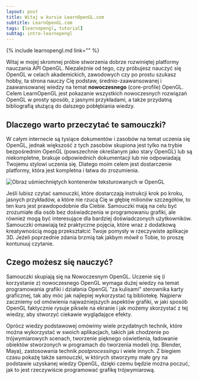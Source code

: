 ```yaml
---
layout: post
title: Witaj w kursie LearnOpenGL.com
subtitle: LearnOpenGL.com
tags: [learnopengl, tutorial]
subtag: intro-learnopengl
---
```


{% include learnopengl.md link="" %}

Witaj w mojej skromnej próbie stworzenia dobrze rozwiniętej platformy nauczania API OpenGL. Niezależnie od tego, czy próbujesz nauczyć się OpenGL w celach akademickich, zawodowych czy po prostu szukasz hobby, ta strona nauczy Cię podstaw, średnio-zaawansowanej i zaawansowanej wiedzy na temat **nowoczesnego** (core-profile) OpenGL. Celem LearnOpenGL jest pokazanie wszystkich nowoczesnych rozwiązań OpenGL w prosty sposób, z jasnymi przykładami, a także przydatną bibliografią służącą do dalszego pobłębiania wiedzy.  

## Dlaczego warto przeczytać te samouczki?

W całym internecie są tysiące dokumentów i zasobów na temat uczenia się OpenGL, jednak większość z tych zasobów skupiona jest tylko na trybie bezpośrednim OpenGL (powszechnie określanym jako stary OpenGL) lub są niekompletne, brakuje odpowiednich dokumentacji lub nie odpowiadają Twojemu stylowi uczenia się. Dlatego moim celem jest dostarczenie platformy, która jest kompletna i łatwa do zrozumienia.  

<img src="{{ site.baseurl }}/img/learnopengl/learngl_index_image2.png" alt="Obraz uśmiechniętych kontenerów teksturowanych w OpenGL" class="right medium">

Jeśli lubisz czytać samouczki, które dostarczają instrukcji krok po kroku, jasnych przykładów, a które nie rzucą Cię w głębię milionów szczegółów, to ten kurs jest prawdopodobnie dla Ciebie. Samouczki mają na celu być zrozumiałe dla osób bez doświadczenia w programowaniu grafiki, ale również mogą być interesujące dla bardziej doświadczonych użytkowników. Samouczki omawiają też praktyczne pojęcia, które wraz z dodatkową kreatywnością mogą przekształcić Twoje pomysły w rzeczywiste aplikacje 3D. Jeżeli poprzednie zdania brzmią tak jakbym mówił o Tobie, to proszę kontunuuj czytanie.

## Czego możesz się nauczyć?

Samouczki skupiają się na Nowoczesnym OpenGL. Uczenie się (i korzystanie z) nowoczesnego OpenGL wymaga dużej wiedzy na temat programowania grafiki i działania OpenGL "za kulisami" sterownika karty graficznej, tak aby móc jak najlepiej wykorzystać tą bibliotekę. Najpierw zaczniemy od omówienia najważniejszych aspektów grafiki, w jaki sposób OpenGL faktycznie rysuje piksele na ekranie i jak możemy skorzystać z tej wiedzy, aby stworzyć ciekawie wyglądające efekty.

Oprócz wiedzy podstawowej omówimy wiele przydatnych technik, które można wykorzystać w swoich aplikacjach, takich jak chodzenie po trójwymiarowych scenach, tworzenie pięknego oświetlenia, ładowanie obiektów stworzonych w programach do tworzenia modeli (np. Blender, Maya), zastosowania technik _postprocessingu_ i wiele innych. Z biegiem czasu pokażę także samouczki, w których stworzymy małe gry na podstawie uzyskanej wiedzy OpenGL, dzięki czemu będzie można poczuć, jak to jest rzeczywiście programować grafikę trójwymiarową.
